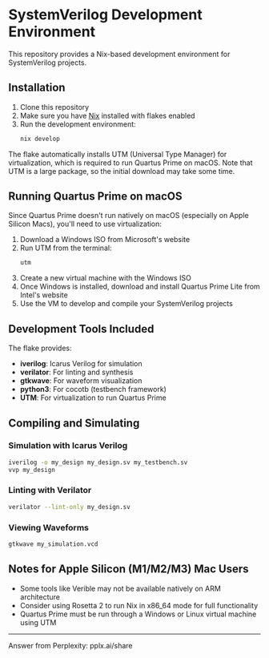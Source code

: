 # SystemVerilog Development Environment

This repository provides a Nix-based development environment for SystemVerilog projects.

## Installation

1. Clone this repository
2. Make sure you have [Nix](https://nixos.org/download.html) installed with flakes enabled
3. Run the development environment:
   ```bash
   nix develop
   ```

The flake automatically installs UTM (Universal Type Manager) for virtualization, which is required to run Quartus Prime on macOS. Note that UTM is a large package, so the initial download may take some time.

## Running Quartus Prime on macOS

Since Quartus Prime doesn't run natively on macOS (especially on Apple Silicon Macs), you'll need to use virtualization:

1. Download a Windows ISO from Microsoft's website
2. Run UTM from the terminal:
   ```bash
   utm
   ```
3. Create a new virtual machine with the Windows ISO
4. Once Windows is installed, download and install Quartus Prime Lite from Intel's website
5. Use the VM to develop and compile your SystemVerilog projects

## Development Tools Included

The flake provides:
- **iverilog**: Icarus Verilog for simulation
- **verilator**: For linting and synthesis
- **gtkwave**: For waveform visualization
- **python3**: For cocotb (testbench framework)
- **UTM**: For virtualization to run Quartus Prime

## Compiling and Simulating

### Simulation with Icarus Verilog
```bash
iverilog -o my_design my_design.sv my_testbench.sv
vvp my_design
```

### Linting with Verilator
```bash
verilator --lint-only my_design.sv
```

### Viewing Waveforms
```bash
gtkwave my_simulation.vcd
```

## Notes for Apple Silicon (M1/M2/M3) Mac Users

- Some tools like Verible may not be available natively on ARM architecture
- Consider using Rosetta 2 to run Nix in x86_64 mode for full functionality
- Quartus Prime must be run through a Windows or Linux virtual machine using UTM

---
Answer from Perplexity: pplx.ai/share
